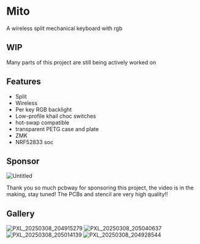 # Mito

A wireless split mechanical keyboard with rgb

## WIP

Many parts of this project are still being actively worked on

## Features

- Split
- Wireless
- Per key RGB backlight
- Low-profile khail choc switches
- hot-swap compatible
- transparent PETG case and plate
- ZMK
- NRF52833 soc

## Sponsor

![Untitled](https://github.com/user-attachments/assets/04e4ae42-274b-4435-b495-e232d96ecc09)

Thank you so much pcbway for sponsoring this project, the video is in the making, stay tuned! The PCBs and stencil are very high quality!!

## Gallery

![PXL_20250308_204915279](https://github.com/user-attachments/assets/ebb57836-f575-467b-ad70-e92d3a000df2)
![PXL_20250308_205040637](https://github.com/user-attachments/assets/14183aeb-6018-481f-a1a3-97c8c58cc1c6)
![PXL_20250308_205014139](https://github.com/user-attachments/assets/0b72baad-51f8-4c3d-9cff-058df1adf293)
![PXL_20250308_204928544](https://github.com/user-attachments/assets/ae22433d-930e-4896-8608-2962d0b07bae)

